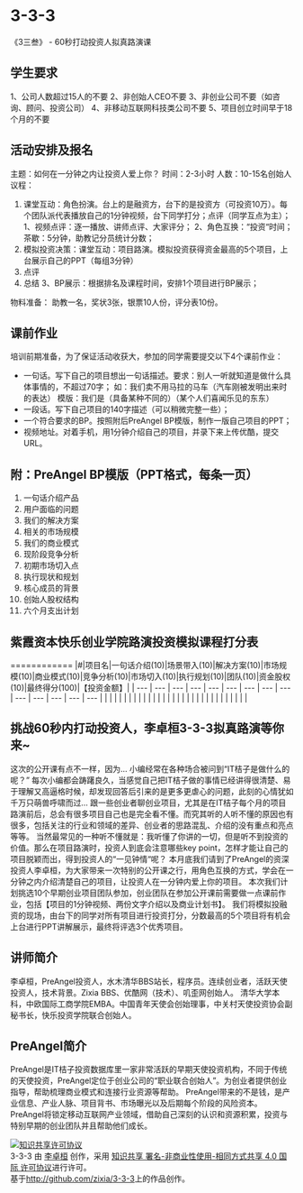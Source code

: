 # 3-3-3
《3三叁》 - 60秒打动投资人拟真路演课

## 学生要求
1、公司人数超过15人的不要
2、非创始人CEO不要
3、非创业公司不要（如咨询、顾问、投资公司）
4、非移动互联网科技类公司不要
5、项目创立时间早于18个月的不要

## 活动安排及报名
主题：如何在一分钟之内让投资人爱上你？
时间：2-3小时
人数：10-15名创始人
议程：
1. 课堂互动：角色扮演。台上的是融资方，台下的是投资方（可投资10万）。每个团队派代表播放自己的1分钟视频，台下同学打分；点评（同学互点为主）；
1、视频点评：逐一播放、讲师点评、大家评分；
2、角色互换：“投资“时间；茶歇：5分钟，助教记分员统计分数；
1. 模拟投资决策：课堂互动：项目路演。模拟投资获得资金最高的5个项目，上台展示自己的PPT（每组3分钟）
1. 点评
1. 总结
3、BP展示：根据排名及课程时间，安排1个项目进行BP展示；

物料准备：
        助教一名，奖状3张，银票10人份，评分表10份。


## 课前作业
培训前期准备，为了保证活动收获大，参加的同学需要提交以下4个课前作业：
* 一句话。写下自己的项目想出一句话描述。要求：别人一听就知道是做什么具体事情的，不超过70字； 
 如：我们卖不用马拉的马车（汽车刚被发明出来时的表达）
 模版：我们是（具备某种不同的）（某个人们喜闻乐见的东东）
* 一段话。写下自己项目的140字描述（可以稍微完整一些）；
* 一个符合要求的BP。按照附后PreAngel BP模版，制作一版自己项目的PPT；
* 视频地址。对着手机，用1分钟介绍自己的项目，并录下来上传优酷，提交URL。

## 附：PreAngel BP模版（PPT格式，每条一页）
1. 一句话介绍产品
2. 用户面临的问题
3. 我们的解决方案
4. 相关的市场规模
5. 我们的商业模式
6. 现阶段竞争分析
7. 初期市场切入点
8. 执行现状和规划
9. 核心成员的背景
10. 创始人股权结构
11. 六个月支出计划


## 紫霞资本快乐创业学院路演投资模拟课程打分表
============
|#|项目名|一句话介绍(10)|场景带入(10)|解决方案(10)|市场规模(10)|商业模式(10)|竞争分析(10)|市场切入(10)|执行规划(10)|团队(10)|资金股权(10)|最终得分(100)|【投资金额】|
| --- | --- | --- | --- | --- | --- | --- | --- | --- | --- | --- | --- | --- | --- |
|  |  |  |  |  |  |  |  |  |  |  |  |  |  |
|  |  |  |  |  |  |  |  |  |  |  |  |  |  |

## 挑战60秒内打动投资人，李卓桓3-3-3拟真路演等你来~
           
这次的公开课有点不一样，因为...
小编经常在各种场合被问到“IT桔子是做什么的呢？”
每次小编都会踌躇良久，当感觉自己把IT桔子做的事情已经讲得很清楚、易于理解又高逼格时候，却发现回答后引来的是更多更虐心的问题，此刻的心情犹如千万只萌兽呼啸而过...
跟一些创业者聊创业项目，尤其是在IT桔子每个月的项目路演前后，总会有很多项目自己也是完全看不懂。而究其听的人听不懂的原因也有很多，包括关注的行业和领域的差异、创业者的思路混乱、介绍的没有重点和亮点等等。
当然最常见的一种听不懂就是：我听懂了你讲的一切，但是听不到投资的价值。那么在项目路演时，投资人到底会注意哪些key point，怎样才能让自己的项目脱颖而出，得到投资人的“一见钟情“呢？
本月底我们请到了PreAngel的资深投资人李卓桓，为大家带来一次特别的公开课之行，用角色互换的方式，学会在一分钟之内介绍清楚自己的项目，让投资人在一分钟内爱上你的项目。
本次我们计划挑选10个早期创业项目团队参加，创业团队在参加公开课前需要做一点课前作业，包括【项目的1分钟视频、两份文字介绍以及商业计划书】。
我们将模拟投融资的现场，由台下的同学对所有项目进行投资打分，分数最高的5个项目将有机会上台进行PPT讲解展示，最终将评选3个优秀项目。

## 讲师简介
李卓桓，PreAngel投资人，水木清华BBS站长，程序员。连续创业者，活跃天使投资人，技术背景。Zixia BBS、优酷网（技术）、叽歪网创始人。
清华大学本科，中欧国际工商学院EMBA。中国青年天使会创始理事，中关村天使投资协会副秘书长，快乐投资学院联合创始人。

## PreAngel简介
PreAngel是IT桔子投资数据库里一家非常活跃的早期天使投资机构，不同于传统的天使投资，PreAngel定位于创业公司的“职业联合创始人”。为创业者提供创业指导，帮助梳理商业模式和连接行业资源等帮助。
PreAngel带来的不是钱，是产业信息、产业人脉、项目背书、市场曝光以及后期每个阶段的风险资本。PreAngel将锁定移动互联网产业领域，借助自己深刻的认识和资源积累，投资与特别早期的创业团队并且帮助他们成长。


<a rel="license" href="http://creativecommons.org/licenses/by-nc-sa/4.0/"><img alt="知识共享许可协议" style="border-width:0" src="https://i.creativecommons.org/l/by-nc-sa/4.0/88x31.png" /></a><br /><span xmlns:dct="http://purl.org/dc/terms/" property="dct:title">3-3-3</span> 由 <a xmlns:cc="http://creativecommons.org/ns#" href="http://weibo.com/lizhuohuan" property="cc:attributionName" rel="cc:attributionURL">李卓桓</a> 创作，采用 <a rel="license" href="http://creativecommons.org/licenses/by-nc-sa/4.0/">知识共享 署名-非商业性使用-相同方式共享 4.0 国际 许可协议</a>进行许可。<br />基于<a xmlns:dct="http://purl.org/dc/terms/" href="http://github.com/zixia/3-3-3" rel="dct:source">http://github.com/zixia/3-3-3</a>上的作品创作。
